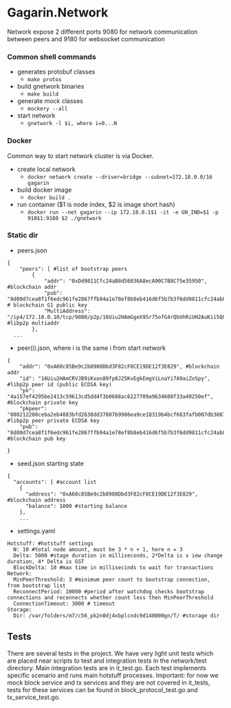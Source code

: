 # Gagarin.Network
Network expose 2 different ports 9080 for network communication between peers and 9180 for websocket communication
### Common shell commands
* generates protobuf classes
    * ```make protos```
* build gnetwork binaries
    * ```make build```
* generate mock classes
    * ```mockery --all```
* start network
    * ```gnetwork -l $i, where i=0...N```
    
### Docker
Common way to start network cluster is via Docker.
* create local network 
    * ```docker network create --driver=bridge --subnet=172.18.0.0/16 gagarin	```
* build docker image
    * ```docker build .```
* run container ($1 is node index, $2 is image short hash)
    * ```docker run --net gagarin --ip 172.18.0.1$1 -it -e GN_IND=$1 -p 918$1:9180 $2 ./gnetwork``` 

### Static dir
* peers.json
```
{
	"peers": [ #list of bootstrap peers
		{
			"addr": "0xDd9811Cfc24aB8d56036A8ecA90C7B8C75e35950", #blockchain addr
			"pub": "8d00d7cea8f1f6edc961fe2867ffb94a1e78ef8b8eb416d6f5b7b3f6dd9811cfc24ab8d56036a8eca90c7b8c75e35950", # blockchain G1 public key
			"MultiAddress": "/ip4/172.18.0.10/tcp/9080/p2p/16Uiu2HAmGgeX9Sr75ofG4rQbUhRiUH2AuKii5QCdD9h8NT83afo4" #libp2p multiaddr
		},
  ...
```
* peer(i).json, where i is the same i from start network
```
{
	"addr": "0xA60c85Be9c2b8980Dbd3F82cF8CE19DE12f3E829", #blockchain addr
	"id": "16Uiu2HAmCRVJB9iKxon89fp8J25KvEgkEmgViLnaYi7A9aiZoSpy", #libp2p peer id (public ECDSA key)
	"pk": "4a157ef4295be2413c59613cd5dd4f3b0688ac6227709a9634608f33a49250ef", #blockchain private key 
	"pkpeer": "080212208ceba2eb4883bfd2638dd37807b9986ea9ce18319b4bcf663fafb007db3087e6" #libp2p peer private ECDSA key
	"pub": "8d00d7cea8f1f6edc961fe2867ffb94a1e78ef8b8eb416d6f5b7b3f6dd9811cfc24ab8d56036a8eca90c7b8c75e35950" #blockchain pub key

}
```
* seed.json starting state
```
{
  "accounts": [ #account list
    {
      "address": "0xA60c85Be9c2b8980Dbd3F82cF8CE19DE12f3E829", #blockchain address
      "balance": 1000 #starting balance
    },
    ...
```
* settings.yaml
```
Hotstuff: #hotstuff settings 
  N: 10 #total node amount, must be 3 * n + 1, here n = 3
  Delta: 5000 #stage duration in milliseconds, 2*Delta is v iew change duration, 4* Delta is GST
  BlockDelta: 10 #max time in millisecinds to wait for transactions 
Network:
  MinPeerThreshold: 3 #minimum peer count to bootstrap connection, from bootstrap list
  ReconnectPeriod: 10000 #period after watchdog checks bootstrap connections and reconnects whether count less then MinPeerThreshold
  ConnectionTimeout: 3000 # timeout
Storage:
  Dir: /var/folders/m7/c56_pk2n0dj4xbplcndc9d140000gn/T/ #storage dir
```
## Tests
There are several tests in the project. We have very light unit tests which are placed near scripts to test and integration tests in the network/test directory.
Main integration tests are in it_test.go. Each test implements specific scenario and runs main hotstuff processes. Important: for now we mock block service and tx services and they are not covered in it_tests, tests for these services can be found in block_protocol_test.go and tx_service_test.go.
